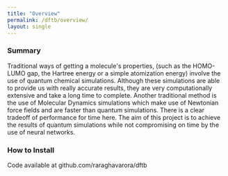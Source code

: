 ```yaml
---
title: "Overview"
permalink: /dftb/overview/
layout: single
---
```

### Summary
Traditional ways of getting a molecule's properties, (such as the HOMO-LUMO gap, the Hartree energy or a simple atomization energy) involve the use of quantum chemical simulations. Although these simulations are able to provide us with really accurate results, they are very computationally extensive and take a long time to complete. Another traditional method is the use of Molecular Dynamics simulations which make use of Newtonian force fields and are faster than quantum simulations. There is a clear tradeoff of performance for time here. The aim of this project is to achieve the results of quantum simulations while not compromising on time by the use of neural networks. 

### How to Install
Code available at github.com/raraghavarora/dftb